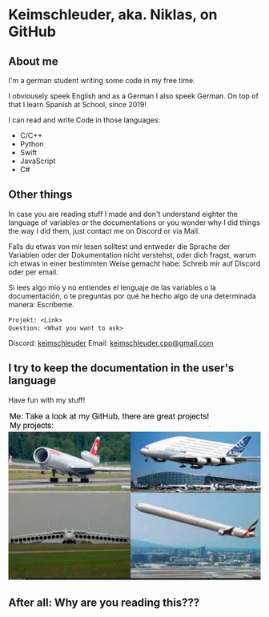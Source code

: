 # Keimschleuder, aka. Niklas, on GitHub

## About me

  I'm a german student writing some code in my free time.
  
  I obviousely speek English and as a German I also speek German. On top of that I learn Spanish at School, since 2019!

  I can read and write Code in those languages:

- C/C++
- Python
- Swift
- JavaScript
- C#

## Other things

  In case you are reading stuff I made and don't understand eighter the language of variables or the documentations or you wonder why I did things the way I did them, just contact me on Discord or via Mail.
  
  Falls du etwas von mir lesen solltest und entweder die Sprache der Variablen oder der Dokumentation nicht verstehst, oder dich fragst, warum ich etwas in einer bestimmten Weise gemacht habe: Schreib mir auf Discord oder per email.
  
  Si lees algo mío y no entiendes el lenguaje de las variables o la documentación, o te preguntas por qué he hecho algo de una determinada manera: Escríbeme.

    Projekt: <Link>
    Question: <What you want to ask>

  Discord: [keimschleuder](https://www.discordapp.com/users/1047546993796452464)
  Email: <keimschleuder.cpp@gmail.com>

## I try to keep the documentation in the user's language

  Have fun with my stuff!

![My Projects](/Projects.webp)

## After all: Why are you reading this???
